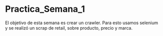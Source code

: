 # Practica_Semana_1
El objetivo de esta semana es crear un crawler. Para esto usamos selenium y se realizó un scrap de retail, sobre producto, precio y marca.
